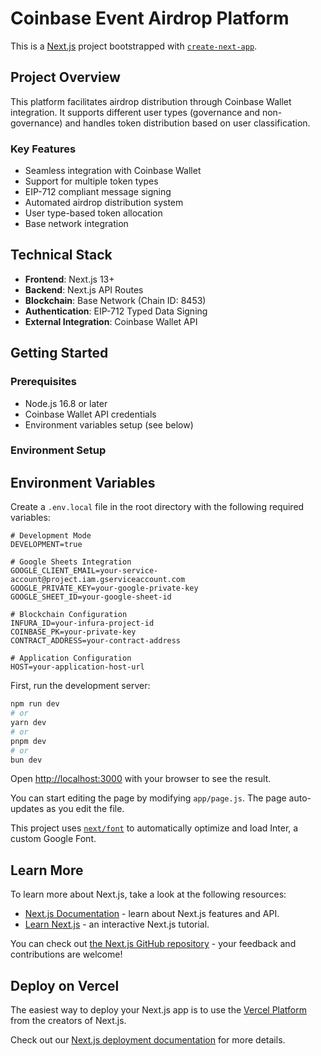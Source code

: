 # Coinbase Event Airdrop Platform

This is a [Next.js](https://nextjs.org/) project bootstrapped with [`create-next-app`](https://github.com/vercel/next.js/tree/canary/packages/create-next-app).

## Project Overview

This platform facilitates airdrop distribution through Coinbase Wallet integration. It supports different user types (governance and non-governance) and handles token distribution based on user classification.

### Key Features

- Seamless integration with Coinbase Wallet
- Support for multiple token types
- EIP-712 compliant message signing
- Automated airdrop distribution system
- User type-based token allocation
- Base network integration

## Technical Stack

- **Frontend**: Next.js 13+
- **Backend**: Next.js API Routes
- **Blockchain**: Base Network (Chain ID: 8453)
- **Authentication**: EIP-712 Typed Data Signing
- **External Integration**: Coinbase Wallet API

## Getting Started

### Prerequisites

- Node.js 16.8 or later
- Coinbase Wallet API credentials
- Environment variables setup (see below)

### Environment Setup

## Environment Variables

Create a `.env.local` file in the root directory with the following required variables:

```env
# Development Mode
DEVELOPMENT=true

# Google Sheets Integration
GOOGLE_CLIENT_EMAIL=your-service-account@project.iam.gserviceaccount.com
GOOGLE_PRIVATE_KEY=your-google-private-key
GOOGLE_SHEET_ID=your-google-sheet-id

# Blockchain Configuration
INFURA_ID=your-infura-project-id
COINBASE_PK=your-private-key
CONTRACT_ADDRESS=your-contract-address

# Application Configuration
HOST=your-application-host-url
```

First, run the development server:

```bash
npm run dev
# or
yarn dev
# or
pnpm dev
# or
bun dev
```

Open [http://localhost:3000](http://localhost:3000) with your browser to see the result.

You can start editing the page by modifying `app/page.js`. The page auto-updates as you edit the file.

This project uses [`next/font`](https://nextjs.org/docs/basic-features/font-optimization) to automatically optimize and load Inter, a custom Google Font.

## Learn More

To learn more about Next.js, take a look at the following resources:

- [Next.js Documentation](https://nextjs.org/docs) - learn about Next.js features and API.
- [Learn Next.js](https://nextjs.org/learn) - an interactive Next.js tutorial.

You can check out [the Next.js GitHub repository](https://github.com/vercel/next.js/) - your feedback and contributions are welcome!

## Deploy on Vercel

The easiest way to deploy your Next.js app is to use the [Vercel Platform](https://vercel.com/new?utm_medium=default-template&filter=next.js&utm_source=create-next-app&utm_campaign=create-next-app-readme) from the creators of Next.js.

Check out our [Next.js deployment documentation](https://nextjs.org/docs/deployment) for more details.
